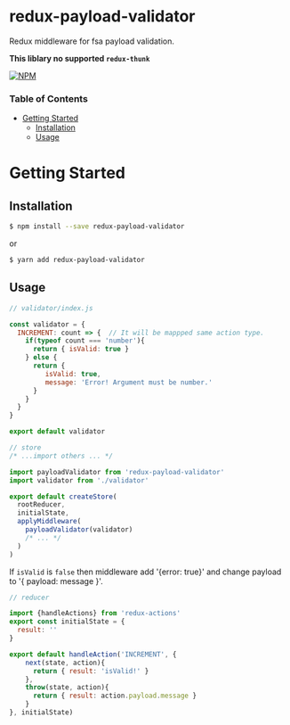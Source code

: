 # redux-payload-validator
Redux middleware for fsa payload validation.

**This liblary no supported `redux-thunk`**

[![NPM](https://nodei.co/npm/redux-payload-validator.png)](https://nodei.co/npm/redux-payload-validator/)


### Table of Contents
* [Getting Started](#gettingstarted)
  * [Installation](#installation)
  * [Usage](#usage)

# Getting Started

## Installation

```bash
$ npm install --save redux-payload-validator
```

or

```bash
$ yarn add redux-payload-validator
```

## Usage

```js
// validator/index.js

const validator = {
  INCREMENT: count => {  // It will be mappped same action type.
    if(typeof count === 'number'){
      return { isValid: true }
    } else {
      return {
         isValid: true,
         message: 'Error! Argument must be number.'
      }
    }
  }
}

export default validator

```

```js
// store
/* ...import others ... */

import payloadValidator from 'redux-payload-validator'
import validator from './validator'

export default createStore(
  rootReducer,
  initialState,
  applyMiddleware(
    payloadValidator(validator)
    /* ... */
  )
)
```

If `isValid` is `false` then middleware add '{error: true}' and change payload to '{ payload: message }'.

```js
// reducer

import {handleActions} from 'redux-actions'
export const initialState = {
  result: ''
}

export default handleAction('INCREMENT', {
    next(state, action){
      return { result: 'isValid!' }
    },
    throw(state, action){
      return { result: action.payload.message }
    }
}, initialState)
```
